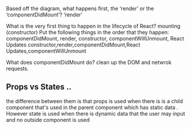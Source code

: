 Based off the diagram, what happens first, the ‘render’ or the ‘componentDidMount’?
‘render’

What is the very first thing to happen in the lifecycle of React?
mounting (constructor)
Put the following things in the order that they happen: componentDidMount, render, constructor, componentWillUnmount, React Updates
constructor,render,componentDidMount,React Updates,componentWillUnmount

What does componentDidMount do?
clean up the DOM and netwrok requests.





## Props vs States ..
the difference between them is that props is used when there is is a child component  that's used in the parent component which has static data . However state is used when there is dynamic data that the user may input and no outside component is used

